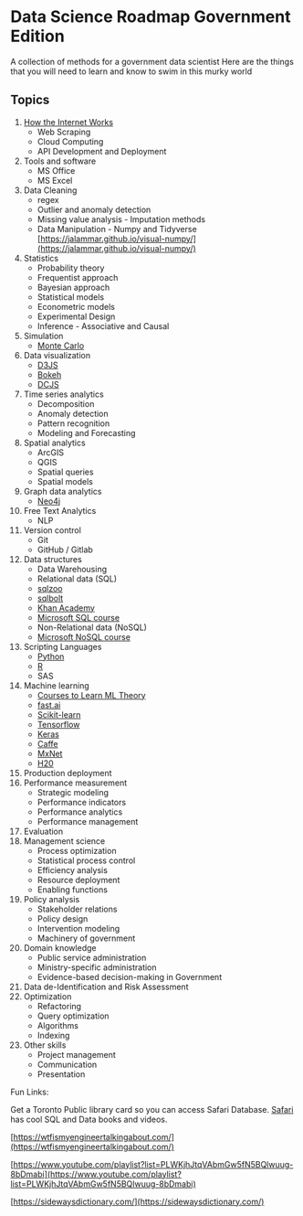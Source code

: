 # Data Science Roadmap Government Edition
A collection of methods for a government data scientist 
Here are the things that you will need to learn and know to swim in this murky world

## Topics

1. [How the Internet Works](https://www.khanacademy.org/computing/computer-science/internet-intro#internet-works-intro) 
    *   Web Scraping
    *   Cloud Computing
    *   API Development and Deployment 
2. Tools and software
    *   MS Office
    *   MS Excel
3. Data Cleaning 
    *   regex
    *   Outlier and anomaly detection
    *   Missing value analysis - Imputation methods
    *   Data Manipulation - Numpy and Tidyverse  
         [https://jalammar.github.io/visual-numpy/](https://jalammar.github.io/visual-numpy/)
4. Statistics 
    *   Probability theory
    *   Frequentist approach
    *   Bayesian approach
    *   Statistical models
    *   Econometric models
    *   Experimental Design
    *   Inference - Associative and Causal
5. Simulation
    *   [Monte Carlo](https://en.wikipedia.org/wiki/Monte_Carlo_method)
6. Data visualization
    *   [D3JS](https://d3js.org/)
    *   [Bokeh](https://bokeh.pydata.org/en/latest/)
    *   [DCJS](https://dc-js.github.io/dc.js/)
7. Time series analytics
    *   Decomposition
    *   Anomaly detection
    *   Pattern recognition
    *   Modeling and Forecasting
8. Spatial analytics
    *   ArcGIS
    *   QGIS
    *   Spatial queries
    *   Spatial models
9. Graph data analytics
    *   [Neo4j](https://neo4j.com/)
10. Free Text Analytics
    *   NLP 
11. Version control
    *   Git
    *   GitHub / Gitlab
12. Data structures
    *   Data Warehousing 
    *   Relational data (SQL)
       * [sqlzoo](https://sqlzoo.net/wiki/SQL_Tutorial)
       * [sqlbolt](https://sqlbolt.com/lesson/select_queries_introduction)
       * [Khan Academy](https://www.khanacademy.org/computing/computer-programming/sql)
       * [Microsoft SQL course](https://www.edx.org/v2/course/querying-data-with-transact-sql-3)
    *   Non-Relational data (NoSQL)
       * [Microsoft NoSQL course](https://www.edx.org/course/introduction-to-nosql-solutions-5)
13. Scripting Languages
    *   [Python](https://docs.python.org/3.7/tutorial/index.html) 
    *   [R](https://www.r-project.org/)
    *   SAS
14. Machine learning
    *   [Courses to Learn ML Theory](https://www.edx.org/course?search_query=machine+learning)
    *   [fast.ai](http://course18.fast.ai/ml) 
    *   [Scikit-learn](https://scikit-learn.org/stable/)
    *   [Tensorflow](https://www.tensorflow.org/)
    *   [Keras](https://keras.io/)
    *   [Caffe](https://caffe.berkeleyvision.org/)
    *   [MxNet](https://mxnet.apache.org/)
    *   [H20](https://www.h2o.ai/)
15. Production deployment
16. Performance measurement
    *   Strategic modeling
    *   Performance indicators
    *   Performance analytics
    *   Performance management
17. Evaluation
18. Management science
    *   Process optimization
    *   Statistical process control
    *   Efficiency analysis
    *   Resource deployment
    *   Enabling functions
19. Policy analysis
    *   Stakeholder relations
    *   Policy design
    *   Intervention modeling
    *   Machinery of government
20. Domain knowledge
    *   Public service administration
    *   Ministry-specific administration
    *   Evidence-based decision-making in Government
21. Data de-Identification and Risk Assessment
22. Optimization
    *   Refactoring
    *   Query optimization
    *   Algorithms
    *   Indexing
23. Other skills
    *   Project management
    *   Communication
    *   Presentation

Fun Links:

Get a Toronto Public library card so you can access Safari Database. [Safari](https://proquestcombo-safaribooksonline-com.ezproxy.torontopubliclibrary.ca/) has cool SQL and Data books and videos.

[https://wtfismyengineertalkingabout.com/](https://wtfismyengineertalkingabout.com/) 

[https://www.youtube.com/playlist?list=PLWKjhJtqVAbmGw5fN5BQlwuug-8bDmabi](https://www.youtube.com/playlist?list=PLWKjhJtqVAbmGw5fN5BQlwuug-8bDmabi) 

[https://sidewaysdictionary.com/](https://sidewaysdictionary.com/) 
